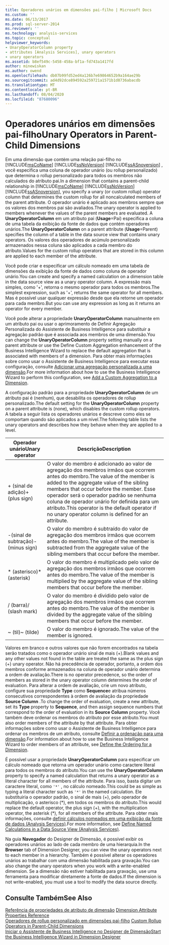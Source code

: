 ```yaml
---
title: Operadores unários em dimensões pai-filho | Microsoft Docs
ms.custom: ''
ms.date: 06/13/2017
ms.prod: sql-server-2014
ms.reviewer: ''
ms.technology: analysis-services
ms.topic: conceptual
helpviewer_keywords:
- UnaryOperatorColumn property
- attributes [Analysis Services], unary operators
- unary operators
ms.assetid: b8ef549c-5458-458a-bf1a-fd743a1417fd
author: minewiskan
ms.author: owend
ms.openlocfilehash: db07b99fd52ed4a126b7e69864652b9a164ae29b
ms.sourcegitcommit: ad4d92dce894592a259721a1571b1d8736abacdb
ms.translationtype: MT
ms.contentlocale: pt-BR
ms.lasthandoff: 08/04/2020
ms.locfileid: "87680096"
---
```

# <a name="unary-operators-in-parent-child-dimensions"></a><span data-ttu-id="65ba4-102">Operadores unários em dimensões pai-filho</span><span class="sxs-lookup"><span data-stu-id="65ba4-102">Unary Operators in Parent-Child Dimensions</span></span>
  <span data-ttu-id="65ba4-103">Em uma dimensão que contém uma relação pai-filho no [!INCLUDE[msCoName](../../includes/msconame-md.md)] [!INCLUDE[ssNoVersion](../../includes/ssnoversion-md.md)] [!INCLUDE[ssASnoversion](../../includes/ssasnoversion-md.md)] , você especifica uma coluna de operador unário (ou rollup personalizado) que determina o rollup personalizado para todos os membros não calculados do atributo pai.</span><span class="sxs-lookup"><span data-stu-id="65ba4-103">In a dimension that contains a parent-child relationship in [!INCLUDE[msCoName](../../includes/msconame-md.md)] [!INCLUDE[ssNoVersion](../../includes/ssnoversion-md.md)] [!INCLUDE[ssASnoversion](../../includes/ssasnoversion-md.md)], you specify a unary (or custom rollup) operator column that determines the custom rollup for all noncalculated members of the parent attribute.</span></span> <span data-ttu-id="65ba4-104">O operador unário é aplicado aos membros sempre que os valores dos membros pai são avaliados.</span><span class="sxs-lookup"><span data-stu-id="65ba4-104">The unary operator is applied to members whenever the values of the parent members are evaluated.</span></span> <span data-ttu-id="65ba4-105">A **UnaryOperatorColumn** em um atributo pai (**Usage**=Pai) especifica a coluna de uma tabela da exibição da fonte de dados que contém operadores unários.</span><span class="sxs-lookup"><span data-stu-id="65ba4-105">The **UnaryOperatorColumn** on a parent attribute (**Usage**=Parent) specifies the column of a table in the data source view that contains unary operators.</span></span> <span data-ttu-id="65ba4-106">Os valores dos operadores de acúmulo personalizado armazenados nessa coluna são aplicados a cada membro do atributo.</span><span class="sxs-lookup"><span data-stu-id="65ba4-106">Values for the custom rollup operators that are stored in this column are applied to each member of the attribute.</span></span>  
  
 <span data-ttu-id="65ba4-107">Você pode criar e especificar um cálculo nomeado em uma tabela de dimensões da exibição da fonte de dados como coluna de operador unário.</span><span class="sxs-lookup"><span data-stu-id="65ba4-107">You can create and specify a named calculation on a dimension table in the data source view as a unary operator column.</span></span> <span data-ttu-id="65ba4-108">A expressão mais simples, como '+', retorna o mesmo operador para todos os membros.</span><span class="sxs-lookup"><span data-stu-id="65ba4-108">The simplest expression, such as '+', returns the same operator for all members.</span></span> <span data-ttu-id="65ba4-109">Mas é possível usar qualquer expressão desde que ela retorne um operador para cada membro.</span><span class="sxs-lookup"><span data-stu-id="65ba4-109">But you can use any expression as long as it returns an operator for every member.</span></span>  
  
 <span data-ttu-id="65ba4-110">Você pode alterar a propriedade **UnaryOperatorColumn** manualmente em um atributo pai ou usar o aprimoramento de Definir Agregação Personalizada do Assistente de Business Intelligence para substituir a agregação padrão que é associada aos membros de uma dimensão.</span><span class="sxs-lookup"><span data-stu-id="65ba4-110">You can change the **UnaryOperatorColumn** property setting manually on a parent attribute or use the Define Custom Aggregation enhancement of the Business Intelligence Wizard to replace the default aggregation that is associated with members of a dimension.</span></span> <span data-ttu-id="65ba4-111">Para obter mais informações sobre como usar o Assistente de Business Intelligence para executar essa configuração, consulte [Adicionar uma agregação personalizada a uma dimensão](bi-wizard-add-a-custom-aggregation-to-a-dimension.md).</span><span class="sxs-lookup"><span data-stu-id="65ba4-111">For more information about how to use the Business Intelligence Wizard to perform this configuration, see [Add a Custom Aggregation to a Dimension](bi-wizard-add-a-custom-aggregation-to-a-dimension.md).</span></span>  
  
 <span data-ttu-id="65ba4-112">A configuração padrão para a propriedade **UnaryOperatorColumn** de um atributo pai é (nenhum), que desabilita os operadores de rollup personalizado.</span><span class="sxs-lookup"><span data-stu-id="65ba4-112">The default setting for the **UnaryOperatorColumn** property on a parent attribute is (none), which disables the custom rollup operators.</span></span> <span data-ttu-id="65ba4-113">A tabela a seguir lista os operadores unários e descreve como eles se comportam quando são aplicados a um nível.</span><span class="sxs-lookup"><span data-stu-id="65ba4-113">The following table lists the unary operators and describes how they behave when they are applied to a level.</span></span>  
  
|<span data-ttu-id="65ba4-114">Operador unário</span><span class="sxs-lookup"><span data-stu-id="65ba4-114">Unary operator</span></span>|<span data-ttu-id="65ba4-115">Descrição</span><span class="sxs-lookup"><span data-stu-id="65ba4-115">Description</span></span>|  
|--------------------|-----------------|  
|<span data-ttu-id="65ba4-116">+ (sinal de adição)</span><span class="sxs-lookup"><span data-stu-id="65ba4-116">+ (plus sign)</span></span>|<span data-ttu-id="65ba4-117">O valor do membro é adicionado ao valor de agregação dos membros irmãos que ocorrem antes do membro.</span><span class="sxs-lookup"><span data-stu-id="65ba4-117">The value of the member is added to the aggregate value of the sibling members that occur before the member.</span></span> <span data-ttu-id="65ba4-118">Esse operador será o operador padrão se nenhuma coluna de operador unário for definida para um atributo.</span><span class="sxs-lookup"><span data-stu-id="65ba4-118">This operator is the default operator if no unary operator column is defined for an attribute.</span></span>|  
|<span data-ttu-id="65ba4-119">-(sinal de subtração)</span><span class="sxs-lookup"><span data-stu-id="65ba4-119">- (minus sign)</span></span>|<span data-ttu-id="65ba4-120">O valor do membro é subtraído do valor de agregação dos membros irmãos que ocorrem antes do membro.</span><span class="sxs-lookup"><span data-stu-id="65ba4-120">The value of the member is subtracted from the aggregate value of the sibling members that occur before the member.</span></span>|  
|<span data-ttu-id="65ba4-121">\* (asterisco)</span><span class="sxs-lookup"><span data-stu-id="65ba4-121">\* (asterisk)</span></span>|<span data-ttu-id="65ba4-122">O valor do membro é multiplicado pelo valor de agregação dos membros irmãos que ocorrem antes do membro.</span><span class="sxs-lookup"><span data-stu-id="65ba4-122">The value of the member is multiplied by the aggregate value of the sibling members that occur before the member.</span></span>|  
|<span data-ttu-id="65ba4-123">/ (barra)</span><span class="sxs-lookup"><span data-stu-id="65ba4-123">/ (slash mark)</span></span>|<span data-ttu-id="65ba4-124">O valor do membro é dividido pelo valor de agregação dos membros irmãos que ocorrem antes do membro.</span><span class="sxs-lookup"><span data-stu-id="65ba4-124">The value of the member is divided by the aggregate value of the sibling members that occur before the member.</span></span>|  
|<span data-ttu-id="65ba4-125">~ (til)</span><span class="sxs-lookup"><span data-stu-id="65ba4-125">~ (tilde)</span></span>|<span data-ttu-id="65ba4-126">O valor do membro é ignorado.</span><span class="sxs-lookup"><span data-stu-id="65ba4-126">The value of the member is ignored.</span></span>|  
  
 <span data-ttu-id="65ba4-127">Valores em branco e outros valores que não forem encontrados na tabela serão tratados como o operador unário sinal de mais (+).</span><span class="sxs-lookup"><span data-stu-id="65ba4-127">Blank values and any other values not found in the table are treated the same as the plus sign (+) unary operator.</span></span> <span data-ttu-id="65ba4-128">Não há precedência de operador, portanto, a ordem dos membros conforme armazenados na coluna de operador unário determina a ordem de avaliação.</span><span class="sxs-lookup"><span data-stu-id="65ba4-128">There is no operator precedence, so the order of members as stored in the unary operator column determines the order of evaluation.</span></span> <span data-ttu-id="65ba4-129">Para alterar a ordem de avaliação, crie um novo atributo, configure sua propriedade **Type** como **Sequence**e atribua números consecutivos correspondentes à ordem de avaliação da propriedade **Source Column** .</span><span class="sxs-lookup"><span data-stu-id="65ba4-129">To change the order of evaluation, create a new attribute, set its **Type** property to **Sequence**, and then assign sequence numbers that correspond to the order of evaluation in its **Source Column** property.</span></span> <span data-ttu-id="65ba4-130">Você também deve ordenar os membros do atributo por esse atributo.</span><span class="sxs-lookup"><span data-stu-id="65ba4-130">You must also order members of the attribute by that attribute.</span></span> <span data-ttu-id="65ba4-131">Para obter informações sobre como usar o Assistente de Business Intelligence para ordenar os membros de um atributo, consulte [Definir a ordenação para uma dimensão](bi-wizard-define-the-ordering-for-a-dimension.md).</span><span class="sxs-lookup"><span data-stu-id="65ba4-131">For information about how to use the Business Intelligence Wizard to order members of an attribute, see [Define the Ordering for a Dimension](bi-wizard-define-the-ordering-for-a-dimension.md).</span></span>  
  
 <span data-ttu-id="65ba4-132">É possível usar a propriedade **UnaryOperatorColumn** para especificar um cálculo nomeado que retorna um operador unário como caractere literal para todos os membros do atributo.</span><span class="sxs-lookup"><span data-stu-id="65ba4-132">You can use the **UnaryOperatorColumn** property to specify a named calculation that returns a unary operator as a literal character for all members of the attribute.</span></span> <span data-ttu-id="65ba4-133">Para isso, basta digitar um caractere literal, como `'*'` , no cálculo nomeado.</span><span class="sxs-lookup"><span data-stu-id="65ba4-133">This could be as simple as typing a literal character such as `'*'` in the named calculation.</span></span> <span data-ttu-id="65ba4-134">Ele substituiria o operador padrão, o sinal de mais (+), pelo operador de multiplicação, o asterisco (\*), em todos os membros do atributo.</span><span class="sxs-lookup"><span data-stu-id="65ba4-134">This would replace the default operator, the plus sign (+), with the multiplication operator, the asterisk (\*), for all members of the attribute.</span></span> <span data-ttu-id="65ba4-135">Para obter mais informações, consulte [definir cálculos nomeados em uma exibição da fonte de dados &#40;Analysis Services&#41;](define-named-calculations-in-a-data-source-view-analysis-services.md).</span><span class="sxs-lookup"><span data-stu-id="65ba4-135">For more information, see [Define Named Calculations in a Data Source View &#40;Analysis Services&#41;](define-named-calculations-in-a-data-source-view-analysis-services.md).</span></span>  
  
 <span data-ttu-id="65ba4-136">Na guia **Navegador** do Designer de Dimensão, é possível exibir os operadores unários ao lado de cada membro de uma hierarquia.</span><span class="sxs-lookup"><span data-stu-id="65ba4-136">In the **Browser** tab of Dimension Designer, you can view the unary operators next to each member in a hierarchy.</span></span> <span data-ttu-id="65ba4-137">Também é possível alterar os operadores unários ao trabalhar com uma dimensão habilitada para gravação.</span><span class="sxs-lookup"><span data-stu-id="65ba4-137">You can also change the unary operators when you work with a write-enabled dimension.</span></span> <span data-ttu-id="65ba4-138">Se a dimensão não estiver habilitada para gravação, use uma ferramenta para modificar diretamente a fonte de dados.</span><span class="sxs-lookup"><span data-stu-id="65ba4-138">If the dimension is not write-enabled, you must use a tool to modify the data source directly.</span></span>  
  
## <a name="see-also"></a><span data-ttu-id="65ba4-139">Consulte Também</span><span class="sxs-lookup"><span data-stu-id="65ba4-139">See Also</span></span>  
 <span data-ttu-id="65ba4-140">[Referência de propriedades de atributo de dimensão](dimension-attribute-properties-reference.md) </span><span class="sxs-lookup"><span data-stu-id="65ba4-140">[Dimension Attribute Properties Reference](dimension-attribute-properties-reference.md) </span></span>  
 <span data-ttu-id="65ba4-141">[Operadores de rollup personalizado em dimensões pai-filho](parent-child-dimension-attributes-custom-rollup-operators.md) </span><span class="sxs-lookup"><span data-stu-id="65ba4-141">[Custom Rollup Operators in Parent-Child Dimensions](parent-child-dimension-attributes-custom-rollup-operators.md) </span></span>  
 [<span data-ttu-id="65ba4-142">Iniciar o Assistente de Business Intelligence no Designer de Dimensão</span><span class="sxs-lookup"><span data-stu-id="65ba4-142">Start the Business Intelligence Wizard in Dimension Designer</span></span>](database-dimensions-bi-wizard-in-dimension-designer.md)  
  
  

